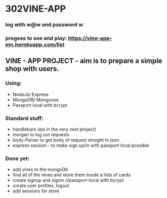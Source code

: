 # 302VINE-APP

### log with w@w and password w

### progess to see and play: https://vine-app-mn.herokuapp.com/list

## VINE - APP PROJECT - aim is to prepare a simple shop with users.

### Using:

- NodeJs/ Express
- MongoDB/ Mongoose
- Passport local with bcrypt

### Standard stuff:

- handlebars (ejs in the very next project)
- morgan to log out requests
- body-Parser to get body of request straight to json
- express session - to make sign up/in with passport local possible

### Done yet:

- add vines to the mongoDb
- find all of the vines and store them inside a lists of cards
- create signup and signin //passport-local with bcrypt
- create user profiles, logout
- add sessions for store
